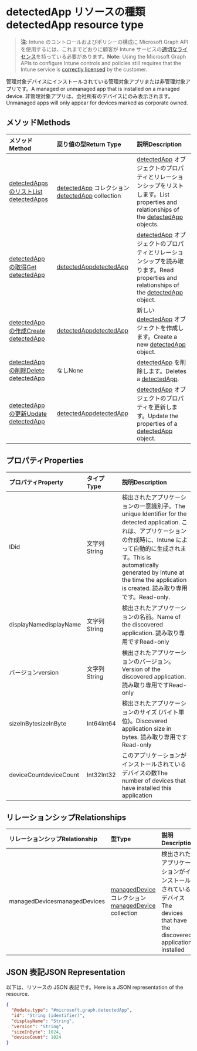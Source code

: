 # <a name="detectedapp-resource-type"></a><span data-ttu-id="e3d4c-101">detectedApp リソースの種類</span><span class="sxs-lookup"><span data-stu-id="e3d4c-101">detectedApp resource type</span></span>

> <span data-ttu-id="e3d4c-102">**注:** Intune のコントロールおよびポリシーの構成に Microsoft Graph API を使用するには、これまでどおりに顧客が Intune サービスの[適切なライセンス](https://go.microsoft.com/fwlink/?linkid=839381)を持っている必要があります。</span><span class="sxs-lookup"><span data-stu-id="e3d4c-102">**Note:** Using the Microsoft Graph APIs to configure Intune controls and policies still requires that the Intune service is [correctly licensed](https://go.microsoft.com/fwlink/?linkid=839381) by the customer.</span></span>

<span data-ttu-id="e3d4c-103">管理対象デバイスにインストールされている管理対象アプリまたは非管理対象アプリです。</span><span class="sxs-lookup"><span data-stu-id="e3d4c-103">A managed or unmanaged app that is installed on a managed device.</span></span> <span data-ttu-id="e3d4c-104">非管理対象アプリは、会社所有のデバイスにのみ表示されます。</span><span class="sxs-lookup"><span data-stu-id="e3d4c-104">Unmanaged apps will only appear for devices marked as corporate owned.</span></span>
## <a name="methods"></a><span data-ttu-id="e3d4c-105">メソッド</span><span class="sxs-lookup"><span data-stu-id="e3d4c-105">Methods</span></span>
|<span data-ttu-id="e3d4c-106">メソッド</span><span class="sxs-lookup"><span data-stu-id="e3d4c-106">Method</span></span>|<span data-ttu-id="e3d4c-107">戻り値の型</span><span class="sxs-lookup"><span data-stu-id="e3d4c-107">Return Type</span></span>|<span data-ttu-id="e3d4c-108">説明</span><span class="sxs-lookup"><span data-stu-id="e3d4c-108">Description</span></span>|
|:---|:---|:---|
|[<span data-ttu-id="e3d4c-109">detectedApps のリスト</span><span class="sxs-lookup"><span data-stu-id="e3d4c-109">List detectedApps</span></span>](../api/intune_devices_detectedapp_list.md)|<span data-ttu-id="e3d4c-110">[detectedApp](../resources/intune_devices_detectedapp.md) コレクション</span><span class="sxs-lookup"><span data-stu-id="e3d4c-110">[detectedApp](../resources/intune_devices_detectedapp.md) collection</span></span>|<span data-ttu-id="e3d4c-111">[detectedApp](../resources/intune_devices_detectedapp.md) オブジェクトのプロパティとリレーションシップをリストします。</span><span class="sxs-lookup"><span data-stu-id="e3d4c-111">List properties and relationships of the [detectedApp](../resources/intune_devices_detectedapp.md) objects.</span></span>|
|[<span data-ttu-id="e3d4c-112">detectedApp の取得</span><span class="sxs-lookup"><span data-stu-id="e3d4c-112">Get detectedApp</span></span>](../api/intune_devices_detectedapp_get.md)|[<span data-ttu-id="e3d4c-113">detectedApp</span><span class="sxs-lookup"><span data-stu-id="e3d4c-113">detectedApp</span></span>](../resources/intune_devices_detectedapp.md)|<span data-ttu-id="e3d4c-114">[detectedApp](../resources/intune_devices_detectedapp.md) オブジェクトのプロパティとリレーションシップを読み取ります。</span><span class="sxs-lookup"><span data-stu-id="e3d4c-114">Read properties and relationships of the [detectedApp](../resources/intune_devices_detectedapp.md) object.</span></span>|
|[<span data-ttu-id="e3d4c-115">detectedApp の作成</span><span class="sxs-lookup"><span data-stu-id="e3d4c-115">Create detectedApp</span></span>](../api/intune_devices_detectedapp_create.md)|[<span data-ttu-id="e3d4c-116">detectedApp</span><span class="sxs-lookup"><span data-stu-id="e3d4c-116">detectedApp</span></span>](../resources/intune_devices_detectedapp.md)|<span data-ttu-id="e3d4c-117">新しい [detectedApp](../resources/intune_devices_detectedapp.md) オブジェクトを作成します。</span><span class="sxs-lookup"><span data-stu-id="e3d4c-117">Create a new [detectedApp](../resources/intune_devices_detectedapp.md) object.</span></span>|
|[<span data-ttu-id="e3d4c-118">detectedApp の削除</span><span class="sxs-lookup"><span data-stu-id="e3d4c-118">Delete detectedApp</span></span>](../api/intune_devices_detectedapp_delete.md)|<span data-ttu-id="e3d4c-119">なし</span><span class="sxs-lookup"><span data-stu-id="e3d4c-119">None</span></span>|<span data-ttu-id="e3d4c-120">[detectedApp](../resources/intune_devices_detectedapp.md) を削除します。</span><span class="sxs-lookup"><span data-stu-id="e3d4c-120">Deletes a [detectedApp](../resources/intune_devices_detectedapp.md).</span></span>|
|[<span data-ttu-id="e3d4c-121">detectedApp の更新</span><span class="sxs-lookup"><span data-stu-id="e3d4c-121">Update detectedApp</span></span>](../api/intune_devices_detectedapp_update.md)|[<span data-ttu-id="e3d4c-122">detectedApp</span><span class="sxs-lookup"><span data-stu-id="e3d4c-122">detectedApp</span></span>](../resources/intune_devices_detectedapp.md)|<span data-ttu-id="e3d4c-123">[detectedApp](../resources/intune_devices_detectedapp.md) オブジェクトのプロパティを更新します。</span><span class="sxs-lookup"><span data-stu-id="e3d4c-123">Update the properties of a [detectedApp](../resources/intune_devices_detectedapp.md) object.</span></span>|

## <a name="properties"></a><span data-ttu-id="e3d4c-124">プロパティ</span><span class="sxs-lookup"><span data-stu-id="e3d4c-124">Properties</span></span>
|<span data-ttu-id="e3d4c-125">プロパティ</span><span class="sxs-lookup"><span data-stu-id="e3d4c-125">Property</span></span>|<span data-ttu-id="e3d4c-126">タイプ</span><span class="sxs-lookup"><span data-stu-id="e3d4c-126">Type</span></span>|<span data-ttu-id="e3d4c-127">説明</span><span class="sxs-lookup"><span data-stu-id="e3d4c-127">Description</span></span>|
|:---|:---|:---|
|<span data-ttu-id="e3d4c-128">ID</span><span class="sxs-lookup"><span data-stu-id="e3d4c-128">id</span></span>|<span data-ttu-id="e3d4c-129">文字列</span><span class="sxs-lookup"><span data-stu-id="e3d4c-129">String</span></span>|<span data-ttu-id="e3d4c-130">検出されたアプリケーションの一意識別子。</span><span class="sxs-lookup"><span data-stu-id="e3d4c-130">The unique Identifier for the detected application.</span></span> <span data-ttu-id="e3d4c-131">これは、アプリケーションの作成時に、Intune によって自動的に生成されます。</span><span class="sxs-lookup"><span data-stu-id="e3d4c-131">This is automatically generated by Intune at the time the application is created.</span></span> <span data-ttu-id="e3d4c-132">読み取り専用です。</span><span class="sxs-lookup"><span data-stu-id="e3d4c-132">Read-only.</span></span>|
|<span data-ttu-id="e3d4c-133">displayName</span><span class="sxs-lookup"><span data-stu-id="e3d4c-133">displayName</span></span>|<span data-ttu-id="e3d4c-134">文字列</span><span class="sxs-lookup"><span data-stu-id="e3d4c-134">String</span></span>|<span data-ttu-id="e3d4c-135">検出されたアプリケーションの名前。</span><span class="sxs-lookup"><span data-stu-id="e3d4c-135">Name of the discovered application.</span></span> <span data-ttu-id="e3d4c-136">読み取り専用です</span><span class="sxs-lookup"><span data-stu-id="e3d4c-136">Read-only</span></span>|
|<span data-ttu-id="e3d4c-137">バージョン</span><span class="sxs-lookup"><span data-stu-id="e3d4c-137">version</span></span>|<span data-ttu-id="e3d4c-138">文字列</span><span class="sxs-lookup"><span data-stu-id="e3d4c-138">String</span></span>|<span data-ttu-id="e3d4c-139">検出されたアプリケーションのバージョン。</span><span class="sxs-lookup"><span data-stu-id="e3d4c-139">Version of the discovered application.</span></span> <span data-ttu-id="e3d4c-140">読み取り専用です</span><span class="sxs-lookup"><span data-stu-id="e3d4c-140">Read-only</span></span>|
|<span data-ttu-id="e3d4c-141">sizeInByte</span><span class="sxs-lookup"><span data-stu-id="e3d4c-141">sizeInByte</span></span>|<span data-ttu-id="e3d4c-142">Int64</span><span class="sxs-lookup"><span data-stu-id="e3d4c-142">Int64</span></span>|<span data-ttu-id="e3d4c-143">検出されたアプリケーションのサイズ (バイト単位)。</span><span class="sxs-lookup"><span data-stu-id="e3d4c-143">Discovered application size in bytes.</span></span> <span data-ttu-id="e3d4c-144">読み取り専用です</span><span class="sxs-lookup"><span data-stu-id="e3d4c-144">Read-only</span></span>|
|<span data-ttu-id="e3d4c-145">deviceCount</span><span class="sxs-lookup"><span data-stu-id="e3d4c-145">deviceCount</span></span>|<span data-ttu-id="e3d4c-146">Int32</span><span class="sxs-lookup"><span data-stu-id="e3d4c-146">Int32</span></span>|<span data-ttu-id="e3d4c-147">このアプリケーションがインストールされているデバイスの数</span><span class="sxs-lookup"><span data-stu-id="e3d4c-147">The number of devices that have installed this application</span></span>|

## <a name="relationships"></a><span data-ttu-id="e3d4c-148">リレーションシップ</span><span class="sxs-lookup"><span data-stu-id="e3d4c-148">Relationships</span></span>
|<span data-ttu-id="e3d4c-149">リレーションシップ</span><span class="sxs-lookup"><span data-stu-id="e3d4c-149">Relationship</span></span>|<span data-ttu-id="e3d4c-150">型</span><span class="sxs-lookup"><span data-stu-id="e3d4c-150">Type</span></span>|<span data-ttu-id="e3d4c-151">説明</span><span class="sxs-lookup"><span data-stu-id="e3d4c-151">Description</span></span>|
|:---|:---|:---|
|<span data-ttu-id="e3d4c-152">managedDevices</span><span class="sxs-lookup"><span data-stu-id="e3d4c-152">managedDevices</span></span>|<span data-ttu-id="e3d4c-153">[managedDevice](../resources/intune_devices_manageddevice.md) コレクション</span><span class="sxs-lookup"><span data-stu-id="e3d4c-153">[managedDevice](../resources/intune_devices_manageddevice.md) collection</span></span>|<span data-ttu-id="e3d4c-154">検出されたアプリケーションがインストールされているデバイス</span><span class="sxs-lookup"><span data-stu-id="e3d4c-154">The devices that have the discovered application installed</span></span>|

## <a name="json-representation"></a><span data-ttu-id="e3d4c-155">JSON 表記</span><span class="sxs-lookup"><span data-stu-id="e3d4c-155">JSON Representation</span></span>
<span data-ttu-id="e3d4c-156">以下は、リソースの JSON 表記です。</span><span class="sxs-lookup"><span data-stu-id="e3d4c-156">Here is a JSON representation of the resource.</span></span>
<!--{
  "blockType": "resource",
  "baseType": "microsoft.graph.entity",
  "keyProperty": "id",
  "@odata.type": "microsoft.graph.detectedApp"
}-->
``` json
{
  "@odata.type": "#microsoft.graph.detectedApp",
  "id": "String (identifier)",
  "displayName": "String",
  "version": "String",
  "sizeInByte": 1024,
  "deviceCount": 1024
}
```








